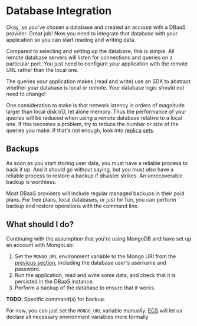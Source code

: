 # Database Integration

Okay, so you've chosen a database and created an account with a DBaaS provider. Great job! Now you need to integrate that database with your application so you can start reading and writing data.

Compared to selecting and setting up the database, this is simple. All remote database servers will listen for connections and queries on a particular port. You just need to configure your application with the remote URL rather than the local one.

The queries your application makes (read and write) use an SDK to abstract whether your database is local or remote. Your database logic should not need to change!

One consideration to make is that network latency is orders of magnitude larger than local disk I/O, let alone memory. Thus the performance of your queries will be reduced when using a remote database relative to a local one. If this becomes a problem, try to reduce the number or size of the queries you make. If that's not enough, look into [replica sets][replica].

## Backups

As soon as you start storing user data, you must have a reliable process to back it up. And it should go without saying, but you must *also* have a reliable process to restore a backup if disaster strikes. An unrecoverable backup is worthless.

Most DBaaS providers will include regular managed backups in their paid plans. For free plans, local databases, or just for fun, you can perform backup and restore operations with the command line.

## What should I do?

Continuing with the assumption that you're using MongoDB and have set up an account with MongoLab:

1. Set the `MONGO_URL` environment variable to the Mongo URI from the [previous section](options.md), including the database user's username and password.
1. Run the application, read and write some data, and check that it is persisted in the DBaaS instance.
1. Perform a backup of the database to ensure that it works.

**TODO**: Specific command(s) for backup. 

For now, you can just set the `MONGO_URL` variable manually. [ECS](../ecs/index.md) will let us declare all necessary environment variables more formally.


[replica]: https://docs.mongodb.org/manual/administration/replica-sets/
